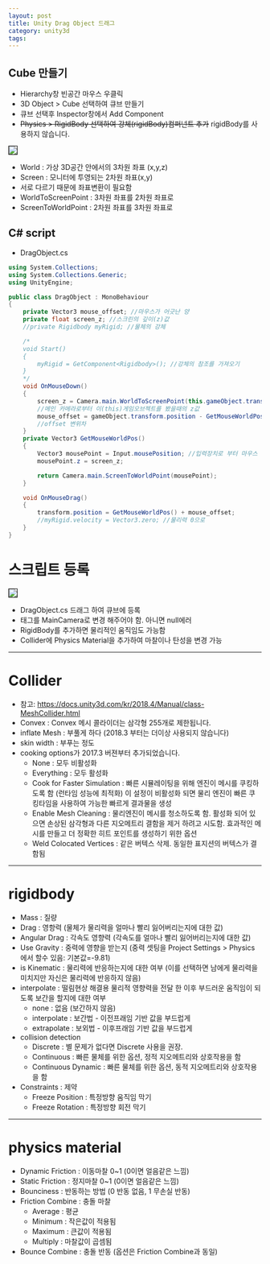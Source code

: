 ```yaml
---
layout: post
title: Unity Drag Object 드래그
category: unity3d
tags:
---
```


## Cube 만들기
* Hierarchy창 빈공간 마우스 우클릭
* 3D Object > Cube 선택하여 큐브 만들기
* 큐브 선택후 Inspector창에서 Add Component
* <del>Physics > RigidBody 선택하여 강체(rigidBody)컴퍼넌트 추가</del> rigidBody를 사용하지 않습니다.

<img style='border:solid 1px black;' src="https://image.onethelab.com/resized/1715238321.jpg" />

* World : 가상 3D공간 안에서의 3차원 좌표 (x,y,z)
* Screen : 모니터에 투영되는 2차원 좌표(x,y)
* 서로 다르기 때문에 좌표변환이 필요함
* WorldToScreenPoint : 3차원 좌표를 2차원 좌표로
* ScreenToWorldPoint : 2차원 좌표를 3차원 좌표로

## C# script
* DragObject.cs

```c#
using System.Collections;
using System.Collections.Generic;
using UnityEngine;

public class DragObject : MonoBehaviour
{
    private Vector3 mouse_offset; //마우스가 어긋난 양
    private float screen_z; //스크린의 깊이(z)값
    //private Rigidbody myRigid; //물체의 강체

    /*
    void Start()
    {
        myRigid = GetComponent<Rigidbody>(); //강체의 참조를 가져오기
    }
    */
    void OnMouseDown()
    {
        screen_z = Camera.main.WorldToScreenPoint(this.gameObject.transform.position).z;
        //메인 카메라로부터 이(this)게임오브젝트를 봤을때의 z값
        mouse_offset = gameObject.transform.position - GetMouseWorldPos();
        //offset 변위차
    }
    private Vector3 GetMouseWorldPos()
    {
        Vector3 mousePoint = Input.mousePosition; //입력장치로 부터 마우스 위치를 받기
        mousePoint.z = screen_z;

        return Camera.main.ScreenToWorldPoint(mousePoint);
    }

    void OnMouseDrag()
    {
        transform.position = GetMouseWorldPos() + mouse_offset;
        //myRigid.velocity = Vector3.zero; //물리력 0으로
    }
}
```


# 스크립트 등록

<img style='border:solid 1px black;' src="https://image.onethelab.com/resized/1715238374.jpg" />

* DragObject.cs 드래그 하여 큐브에 등록
* 태그를 MainCamera로 변경 해주어야 함. 아니면 null에러
* RigidBody를 추가하면 물리적인 움직임도 가능함
* Collider에 Physics Material을 추가하여 마찰이나 탄성을 변경 가능

---

# Collider
* 참고: <https://docs.unity3d.com/kr/2018.4/Manual/class-MeshCollider.html>
* Convex : Convex 메시 콜라이더는 삼각형 255개로 제한됩니다.
* inflate Mesh : 부풀게 하다 (2018.3 부터는 더이상 사용되지 않습니다)
* skin width : 부푸는 정도
* cooking options가 2017.3 버젼부터 추가되었습니다.
  * None : 모두 비활성화
  * Everything : 모두 활성화
  * Cook for Faster Simulation : 빠른 시뮬레이팅을 위해 엔진이 메시를 쿠킹하도록 함 (런타임 성능에 최적화) 이 설정이 비활성화 되면 물리 엔진이 빠른 쿠킹타임을 사용하여 가능한 빠르게 결과물을 생성
  * Enable Mesh Cleaning : 물리엔진이 메시를 청소하도록 함. 활성화 되어 있으면 손상된 삼각형과 다른 지오메트리 결함을 제거 하려고 시도함. 효과적인 메시를 만들고 더 정확한 히트 포인트를 생성하기 위한 옵션
  * Weld Colocated Vertices : 같은 버텍스 삭제. 동일한 표지션의 버텍스가 결함됨

---

# rigidbody
* Mass : 질량
* Drag : 영항력 (물체가 물리력을 얼마나 빨리 잃어버리는지에 대한 값)
* Angular Drag : 각속도 영향력 (각속도를 얼마나 빨리 잃어버리는지에 대한 값)
* Use Gravity : 중력에 영향을 받는지 (중력 셋팅을 Project Settings > Physics 에서 할수 있음: 기본값=-9.81)
* is Kinematic : 물리력에 반응하는지에 대한 여부 (이를 선택하면 남에게 물리력을 미치지만 자신은 물리력에 반응하지 않음)
* interpolate : 떨림현상 해결용 물리적 영향력을 전달 한 이후 부드러운 움직임이 되도록 보간을 할지에 대한 여부
  * none : 없음 (보간하지 않음)
  * interpolate : 보간법 - 이전프래임 기반 값을 부드럽게
  * extrapolate : 보외법 - 이후프래임 기반 값을 부드럽게
* collision detection
  * Discrete : 별 문제가 없다면 Discrete 사용을 권장.
  * Continuous : 빠른 물체를 위한 옵션, 정적 지오메트리와 상호작용을 함
  * Continuous Dynamic : 빠른 물체를 위한 옵션, 동적 지오메트리와 상호작용을 함
* Constraints : 제약
  * Freeze Position : 특정방향 움직임 막기
  * Freeze Rotation : 특정방향 회전 막기

---

# physics material
* Dynamic Friction : 이동마찰 0~1 (0이면 얼음같은 느낌)
* Static Friction : 정지마찰 0~1 (0이면 얼음같은 느낌)
* Bounciness : 반동하는 방법 (0 반동 없음, 1 무손실 반동)
* Friction Combine : 충돌 마찰
  * Average : 평균
  * Minimum : 작은값이 적용됨
  * Maximum : 큰값이 적용됨
  * Multiply : 마찰값이 곱셈됨
* Bounce Combine : 충돌 반동 (옵션은 Friction Combine과 동일)
